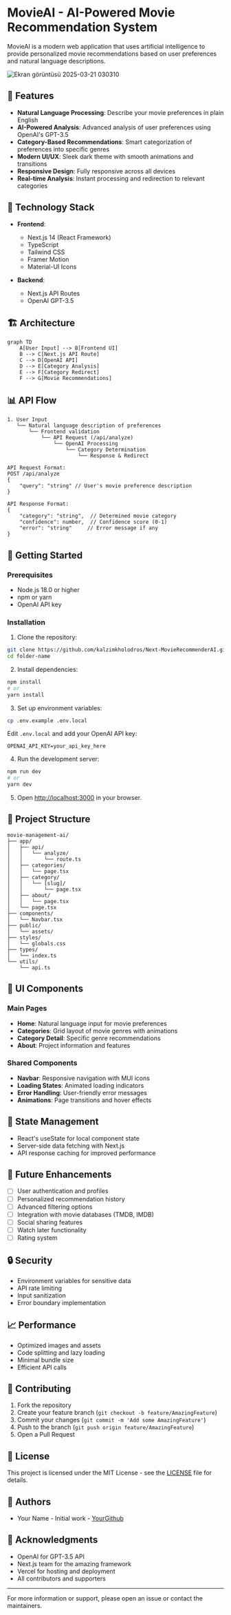 # MovieAI - AI-Powered Movie Recommendation System

MovieAI is a modern web application that uses artificial intelligence to provide personalized movie recommendations based on user preferences and natural language descriptions.


![Ekran görüntüsü 2025-03-21 030310](https://github.com/user-attachments/assets/00803909-3a6b-4341-ac48-9d29706498e6)




## 🌟 Features

- **Natural Language Processing**: Describe your movie preferences in plain English
- **AI-Powered Analysis**: Advanced analysis of user preferences using OpenAI's GPT-3.5
- **Category-Based Recommendations**: Smart categorization of preferences into specific genres
- **Modern UI/UX**: Sleek dark theme with smooth animations and transitions
- **Responsive Design**: Fully responsive across all devices
- **Real-time Analysis**: Instant processing and redirection to relevant categories

## 🔧 Technology Stack

- **Frontend**:
  - Next.js 14 (React Framework)
  - TypeScript
  - Tailwind CSS
  - Framer Motion
  - Material-UI Icons

- **Backend**:
  - Next.js API Routes
  - OpenAI GPT-3.5

## 🏗️ Architecture

```mermaid
graph TD
    A[User Input] --> B[Frontend UI]
    B --> C[Next.js API Route]
    C --> D[OpenAI API]
    D --> E[Category Analysis]
    E --> F[Category Redirect]
    F --> G[Movie Recommendations]
```

## 📊 API Flow

```plaintext
1. User Input
   └── Natural language description of preferences
       └── Frontend validation
           └── API Request (/api/analyze)
               └── OpenAI Processing
                   └── Category Determination
                       └── Response & Redirect

API Request Format:
POST /api/analyze
{
    "query": "string" // User's movie preference description
}

API Response Format:
{
    "category": "string",  // Determined movie category
    "confidence": number,  // Confidence score (0-1)
    "error": "string"     // Error message if any
}
```

## 🚀 Getting Started

### Prerequisites

- Node.js 18.0 or higher
- npm or yarn
- OpenAI API key

### Installation

1. Clone the repository:
```bash
git clone https://github.com/kalzimkholodros/Next-MovieRecommenderAI.git
cd folder-name
```

2. Install dependencies:
```bash
npm install
# or
yarn install
```

3. Set up environment variables:
```bash
cp .env.example .env.local
```
Edit `.env.local` and add your OpenAI API key:
```
OPENAI_API_KEY=your_api_key_here
```

4. Run the development server:
```bash
npm run dev
# or
yarn dev
```

5. Open [http://localhost:3000](http://localhost:3000) in your browser.

## 📁 Project Structure

```
movie-management-ai/
├── app/
│   ├── api/
│   │   └── analyze/
│   │       └── route.ts
│   ├── categories/
│   │   └── page.tsx
│   ├── category/
│   │   └── [slug]/
│   │       └── page.tsx
│   ├── about/
│   │   └── page.tsx
│   └── page.tsx
├── components/
│   └── Navbar.tsx
├── public/
│   └── assets/
├── styles/
│   └── globals.css
├── types/
│   └── index.ts
└── utils/
    └── api.ts
```

## 🎨 UI Components

### Main Pages
- **Home**: Natural language input for movie preferences
- **Categories**: Grid layout of movie genres with animations
- **Category Detail**: Specific genre recommendations
- **About**: Project information and features

### Shared Components
- **Navbar**: Responsive navigation with MUI icons
- **Loading States**: Animated loading indicators
- **Error Handling**: User-friendly error messages
- **Animations**: Page transitions and hover effects

## 🔄 State Management

- React's useState for local component state
- Server-side data fetching with Next.js
- API response caching for improved performance

## 🎯 Future Enhancements

- [ ] User authentication and profiles
- [ ] Personalized recommendation history
- [ ] Advanced filtering options
- [ ] Integration with movie databases (TMDB, IMDB)
- [ ] Social sharing features
- [ ] Watch later functionality
- [ ] Rating system

## 🔒 Security

- Environment variables for sensitive data
- API rate limiting
- Input sanitization
- Error boundary implementation

## 📈 Performance

- Optimized images and assets
- Code splitting and lazy loading
- Minimal bundle size
- Efficient API calls

## 🤝 Contributing

1. Fork the repository
2. Create your feature branch (`git checkout -b feature/AmazingFeature`)
3. Commit your changes (`git commit -m 'Add some AmazingFeature'`)
4. Push to the branch (`git push origin feature/AmazingFeature`)
5. Open a Pull Request

## 📝 License

This project is licensed under the MIT License - see the [LICENSE](LICENSE) file for details.

## 👥 Authors

- Your Name - Initial work - [YourGithub](https://github.com/yourusername)

## 🙏 Acknowledgments

- OpenAI for GPT-3.5 API
- Next.js team for the amazing framework
- Vercel for hosting and deployment
- All contributors and supporters

---

For more information or support, please open an issue or contact the maintainers. 
